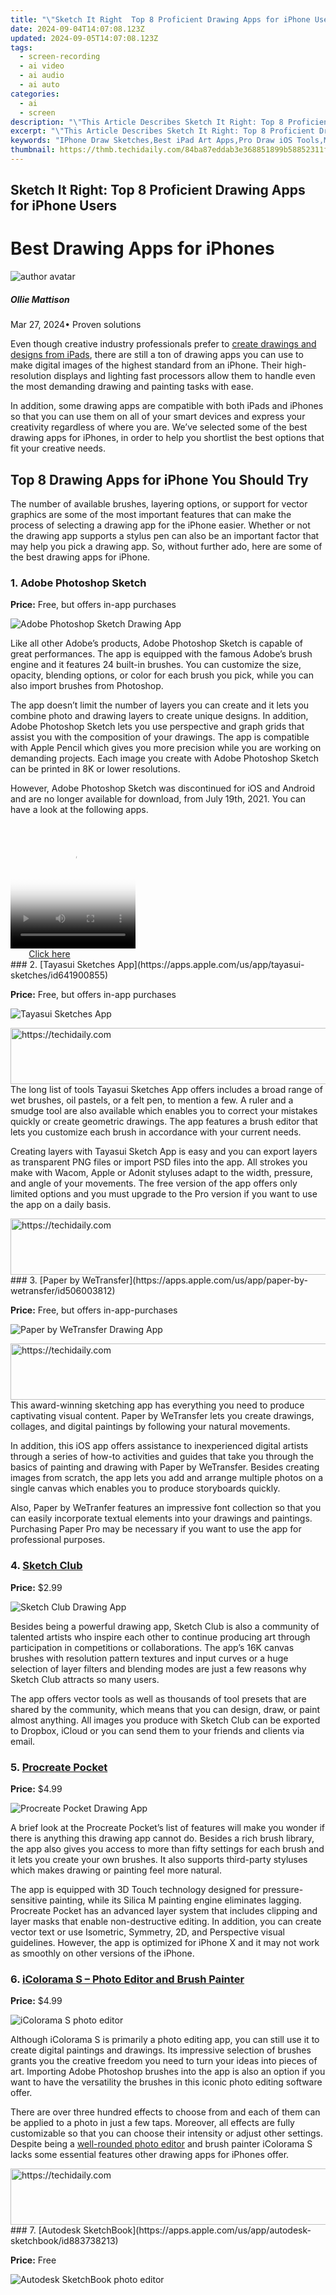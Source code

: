 ```yaml
---
title: "\"Sketch It Right  Top 8 Proficient Drawing Apps for iPhone Users\""
date: 2024-09-04T14:07:08.123Z
updated: 2024-09-05T14:07:08.123Z
tags: 
  - screen-recording
  - ai video
  - ai audio
  - ai auto
categories: 
  - ai
  - screen
description: "\"This Article Describes Sketch It Right: Top 8 Proficient Drawing Apps for iPhone Users\""
excerpt: "\"This Article Describes Sketch It Right: Top 8 Proficient Drawing Apps for iPhone Users\""
keywords: "IPhone Draw Sketches,Best iPad Art Apps,Pro Draw iOS Tools,Mobile Illustration Software,Top iPhone Graphics,Ideal Drawing Apps,Excellent iPhone Pencil Craft"
thumbnail: https://thmb.techidaily.com/84ba87eddab3e368851899b58852311f605514d50db5d45ec6de18d3ab0b6cd6.jpg
---
```


## Sketch It Right: Top 8 Proficient Drawing Apps for iPhone Users

# Best Drawing Apps for iPhones

![author avatar](https://images.wondershare.com/filmora/article-images/ollie-mattison.jpg)

##### Ollie Mattison

 Mar 27, 2024• Proven solutions

Even though creative industry professionals prefer to [create drawings and designs from iPads](https://tools.techidaily.com/wondershare/filmora/download/), there are still a ton of drawing apps you can use to make digital images of the highest standard from an iPhone. Their high-resolution displays and lighting fast processors allow them to handle even the most demanding drawing and painting tasks with ease.

In addition, some drawing apps are compatible with both iPads and iPhones so that you can use them on all of your smart devices and express your creativity regardless of where you are. We’ve selected some of the best drawing apps for iPhones, in order to help you shortlist the best options that fit your creative needs.

## Top 8 Drawing Apps for iPhone You Should Try

The number of available brushes, layering options, or support for vector graphics are some of the most important features that can make the process of selecting a drawing app for the iPhone easier. Whether or not the drawing app supports a stylus pen can also be an important factor that may help you pick a drawing app. So, without further ado, here are some of the best drawing apps for iPhone.

### 1. Adobe Photoshop Sketch

**Price:** Free, but offers in-app purchases

![ Adobe Photoshop Sketch Drawing App](https://images.wondershare.com/filmora/article-images/adobe-photoshop-sketch-drawing-app.jpg)

Like all other Adobe’s products, Adobe Photoshop Sketch is capable of great performances. The app is equipped with the famous Adobe’s brush engine and it features 24 built-in brushes. You can customize the size, opacity, blending options, or color for each brush you pick, while you can also import brushes from Photoshop.

The app doesn’t limit the number of layers you can create and it lets you combine photo and drawing layers to create unique designs. In addition, Adobe Photoshop Sketch lets you use perspective and graph grids that assist you with the composition of your drawings. The app is compatible with Apple Pencil which gives you more precision while you are working on demanding projects. Each image you create with Adobe Photoshop Sketch can be printed in 8K or lower resolutions.

However, Adobe Photoshop Sketch was discontinued for iOS and Android and are no longer available for download, from July 19th, 2021\. You can have a look at the following apps.

<!-- affiliate ads begin -->
<span id="1374819">
					<video width="200" height="200" style="cursor:pointer"
           poster="//a.impactradius-go.com/display-clicktoplayimage/1374819.png"
           onclick="if(!this.playClicked){this.play();this.setAttribute('controls',true);this.playClicked=true;}">
	   <source src="//a.impactradius-go.com/display-ad/15852-1374819">
	   <img src="//a.impactradius-go.com/display-clicktoplayimage/1374819.png" style="border: none; height: 100%; width: 100%; object-fit: contain">
	</video>
	<div style="width:125px;text-align:center"><a href="javascript:window.open(decodeURIComponent('https%3A%2F%2Fthefitville.pxf.io%2Fc%2F5597632%2F1374819%2F15852'), '_blank');void(0);">Click here</a></div>
</span>
<img height="0" width="0" src="https://imp.pxf.io/i/5597632/1374819/15852" style="position:absolute;visibility:hidden;" border="0" />
<!-- affiliate ads end -->
### 2. [Tayasui Sketches App](https://apps.apple.com/us/app/tayasui-sketches/id641900855)

**Price:** Free, but offers in-app purchases

![ Tayasui Sketches App](https://images.wondershare.com/filmora/article-images/tayasui-sketches-drawing-app.jpg)

<!-- affiliate ads begin -->
<a href="https://aligracehair.sjv.io/c/5597632/1948881/19272" target="_top" id="1948881">
  <img src="//a.impactradius-go.com/display-ad/19272-1948881" border="0" alt="https://techidaily.com" width="728" height="90"/>
</a>
<img height="0" width="0" src="https://aligracehair.sjv.io/i/5597632/1948881/19272" style="position:absolute;visibility:hidden;" border="0" />
<!-- affiliate ads end -->
The long list of tools Tayasui Sketches App offers includes a broad range of wet brushes, oil pastels, or a felt pen, to mention a few. A ruler and a smudge tool are also available which enables you to correct your mistakes quickly or create geometric drawings. The app features a brush editor that lets you customize each brush in accordance with your current needs.

Creating layers with Tayasui Sketch App is easy and you can export layers as transparent PNG files or import PSD files into the app. All strokes you make with Wacom, Apple or Adonit styluses adapt to the width, pressure, and angle of your movements. The free version of the app offers only limited options and you must upgrade to the Pro version if you want to use the app on a daily basis.

<!-- affiliate ads begin -->
<a href="https://aligracehair.sjv.io/c/5597632/1885932/19272" target="_top" id="1885932">
  <img src="//a.impactradius-go.com/display-ad/19272-1885932" border="0" alt="https://techidaily.com" width="728" height="90"/>
</a>
<img height="0" width="0" src="https://aligracehair.sjv.io/i/5597632/1885932/19272" style="position:absolute;visibility:hidden;" border="0" />
<!-- affiliate ads end -->
### 3. [Paper by WeTransfer](https://apps.apple.com/us/app/paper-by-wetransfer/id506003812)

**Price:** Free, but offers in-app-purchases

![Paper by WeTransfer  Drawing App](https://images.wondershare.com/filmora/article-images/paper-by-wetransfer-drawing-app.jpg)

<!-- affiliate ads begin -->
<a href="https://aligracehair.sjv.io/c/5597632/1938721/19272" target="_top" id="1938721">
  <img src="//a.impactradius-go.com/display-ad/19272-1938721" border="0" alt="https://techidaily.com" width="728" height="90"/>
</a>
<img height="0" width="0" src="https://aligracehair.sjv.io/i/5597632/1938721/19272" style="position:absolute;visibility:hidden;" border="0" />
<!-- affiliate ads end -->
This award-winning sketching app has everything you need to produce captivating visual content. Paper by WeTransfer lets you create drawings, collages, and digital paintings by following your natural movements.

In addition, this iOS app offers assistance to inexperienced digital artists through a series of how-to activities and guides that take you through the basics of painting and drawing with Paper by WeTransfer. Besides creating images from scratch, the app lets you add and arrange multiple photos on a single canvas which enables you to produce storyboards quickly.

Also, Paper by WeTranfer features an impressive font collection so that you can easily incorporate textual elements into your drawings and paintings. Purchasing Paper Pro may be necessary if you want to use the app for professional purposes.

### 4. [Sketch Club](https://apps.apple.com/us/app/sketch-club/id404414176)

**Price:** $2.99

![Sketch Club Drawing App](https://images.wondershare.com/filmora/article-images/sketch-club-drawing-app.jpg)

Besides being a powerful drawing app, Sketch Club is also a community of talented artists who inspire each other to continue producing art through participation in competitions or collaborations. The app’s 16K canvas brushes with resolution pattern textures and input curves or a huge selection of layer filters and blending modes are just a few reasons why Sketch Club attracts so many users.

The app offers vector tools as well as thousands of tool presets that are shared by the community, which means that you can design, draw, or paint almost anything. All images you produce with Sketch Club can be exported to Dropbox, iCloud or you can send them to your friends and clients via email.

### 5. [Procreate Pocket](https://apps.apple.com/us/app/procreate-pocket/id916366645)

**Price:** $4.99

![Procreate Pocket Drawing App](https://images.wondershare.com/filmora/article-images/procreate-pocket-drawing-app.jpg)

A brief look at the Procreate Pocket’s list of features will make you wonder if there is anything this drawing app cannot do. Besides a rich brush library, the app also gives you access to more than fifty settings for each brush and it lets you create your own brushes. It also supports third-party styluses which makes drawing or painting feel more natural.

The app is equipped with 3D Touch technology designed for pressure-sensitive painting, while its Silica M painting engine eliminates lagging. Procreate Pocket has an advanced layer system that includes clipping and layer masks that enable non-destructive editing. In addition, you can create vector text or use Isometric, Symmetry, 2D, and Perspective visual guidelines. However, the app is optimized for iPhone X and it may not work as smoothly on other versions of the iPhone.

### 6. [iColorama S – Photo Editor and Brush Painter](https://apps.apple.com/us/app/icolorama-s/id518522388)

**Price:** $4.99

![iColorama S photo editor](https://images.wondershare.com/filmora/article-images/icolorama-s-photo-editor-brush-painter.jpg)

Although iColorama S is primarily a photo editing app, you can still use it to create digital paintings and drawings. Its impressive selection of brushes grants you the creative freedom you need to turn your ideas into pieces of art. Importing Adobe Photoshop brushes into the app is also an option if you want to have the versatility the brushes in this iconic photo editing software offer.

There are over three hundred effects to choose from and each of them can be applied to a photo in just a few taps. Moreover, all effects are fully customizable so that you can choose their intensity or adjust other settings. Despite being a [well-rounded photo editor](https://tools.techidaily.com/wondershare/filmora/download/) and brush painter iColorama S lacks some essential features other drawing apps for iPhones offer.

<!-- affiliate ads begin -->
<a href="https://appsumo.8odi.net/c/5597632/2049388/7443" target="_top" id="2049388">
  <img src="//a.impactradius-go.com/display-ad/7443-2049388" border="0" alt="https://techidaily.com" width="728" height="90"/>
</a>
<img height="0" width="0" src="https://appsumo.8odi.net/i/5597632/2049388/7443" style="position:absolute;visibility:hidden;" border="0" />
<!-- affiliate ads end -->
### 7. [Autodesk SketchBook](https://apps.apple.com/us/app/autodesk-sketchbook/id883738213)

**Price:** Free

![Autodesk SketchBook  photo editor](https://images.wondershare.com/filmora/article-images/autodesk-sketchbook-draw-paint-sketch-app.jpg)

<!-- affiliate ads begin -->
<span id="1495277">
					<video width="1536" height="864" style="cursor:pointer"
           poster="//a.impactradius-go.com/display-clicktoplayimage/1495277.png"
           onclick="if(!this.playClicked){this.play();this.setAttribute('controls',true);this.playClicked=true;}">
	   <source src="//a.impactradius-go.com/display-ad/17189-1495277">
	   <img src="//a.impactradius-go.com/display-clicktoplayimage/1495277.png" style="border: none; height: 100%; width: 100%; object-fit: contain">
	</video>
	<div style="width:960px;text-align:center"><a href="javascript:window.open(decodeURIComponent('https%3A%2F%2Ffunwhole.sjv.io%2Fc%2F5597632%2F1495277%2F17189'), '_blank');void(0);">Click here</a></div>
</span>
<img height="0" width="0" src="https://imp.pxf.io/i/5597632/1495277/17189" style="position:absolute;visibility:hidden;" border="0" />
<!-- affiliate ads end -->
In addition to being one of the best drawing apps for the professional artist, Autodesk SketchBook is also an excellent learning tool aspiring artists can use to perfect their skills. Perspective guides, different types of grid tools and a Predictive Stroke assistive technology are just a few ways Autodesk SketchBook can help you take your digital drawing and painting to a new level.

There are 190 fully customizable built-in brushes to choose from in the app’s brush library, while the ruler and eclipse tools ensure that you can find the best position for each object you draw on the canvas. Autodesk SketchBook is compatible with the second generation of the Apple Pencil and it supports the double-tap functionality. Currently, you cannot scan sketches from an iPhone.

<!-- affiliate ads begin -->
<a href="https://aligracehair.sjv.io/c/5597632/1938698/19272" target="_top" id="1938698">
  <img src="//a.impactradius-go.com/display-ad/19272-1938698" border="0" alt="https://techidaily.com" width="728" height="90"/>
</a>
<img height="0" width="0" src="https://aligracehair.sjv.io/i/5597632/1938698/19272" style="position:absolute;visibility:hidden;" border="0" />
<!-- affiliate ads end -->
### 8. [Clip Studio Paint for iPhone](https://apps.apple.com/us/app/clip-studio-paint-for-iphone/id1483037022)

**Price:** Free, but offers in-app purchases

![Clip Studio Paint for iPhone ](https://images.wondershare.com/filmora/article-images/clip-studio-paint-for-iphone-draw-paint-app.jpg)

Creating a digital drawing or painting with Clip Studio Paint is a fun and intuitive process as this feature-packed app offers everything you need to produce stunning images. You can choose from a broad spectrum of brushes and pens, and pick an airbrush, oil, or watercolor paint style. The app stabilization and correction features help you draw lines as you intended them to be which reduces the need to use the eraser tool.

You can import photos into Clip Studio Paint and paint over them or use the Pose Scanner feature to create automatic poses. However, creating high-resolution images with Clip Studio Paint on older versions of the iPhone may be difficult and you must have iPhone Pro Max or some similar model in order to produce artwork in high resolutions. The free version of the app has time limitations, and you must purchase one of the available subscription models in order to use Clip Studio Paint without any restrictions.

**Conclusion**

We don’t always have time to be creative, but having a drawing app on your iPhone is going to enable you to use the free time you have more creatively. Drawing apps for iPhones are aimed at both professionals and enthusiasts who like to pass their time by doing something creative.

Which of the best drawing apps for iPhones are you going to choose?

![author avatar](https://images.wondershare.com/filmora/article-images/ollie-mattison.jpg)

Ollie Mattison

Ollie Mattison is a writer and a lover of all things video.

Follow @Ollie Mattison

<span class="atpl-alsoreadstyle">Also read:</span>
<div><ul>
<li><a href="https://extra-tips.techidaily.com/new-audio-adventurers-guide-navigating-between-podcasts-and-youtube/"><u>[New] Audio Adventurer’s Guide  Navigating Between Podcasts & YouTube</u></a></li>
<li><a href="https://extra-tips.techidaily.com/new-best-practices-for-a-robust-spotify-ad-campaign/"><u>[New] Best Practices for a Robust Spotify Ad Campaign</u></a></li>
<li><a href="https://extra-tips.techidaily.com/new-championing-the-leading-gif-apps-on-iphones/"><u>[New] Championing the Leading GIF Apps on iPhones</u></a></li>
<li><a href="https://extra-tips.techidaily.com/new-copyrighted-chords-navigating-music-uploads-to-insta/"><u>[New] Copyrighted Chords  Navigating Music Uploads to Insta</u></a></li>
<li><a href="https://youtube-blog.techidaily.com/levate-youtube-presence-ideal-release-windows-for-2024/"><u>[New] Elevate Youtube Presence  Ideal Release Windows for 2024</u></a></li>
<li><a href="https://article-files.techidaily.com/new-in-2024-ranked-alternatives-to-sporting-events-in-firstrow-views/"><u>[New] In 2024, Ranked Alternatives to Sporting Events in Firstrow Views</u></a></li>
<li><a href="https://screen-recording.techidaily.com/new-streamlined-steps-for-preserving-vimeo-recordings/"><u>[New] Streamlined Steps for Preserving Vimeo Recordings</u></a></li>
<li><a href="https://extra-tips.techidaily.com/updated-20-words-and-phrases-that-work-magic-in-your-marketing/"><u>[Updated] 20 Words and Phrases That Work Magic in Your Marketing</u></a></li>
<li><a href="https://facebook-video-share.techidaily.com/updated-2024-approved-expert-tips-on-tracking-your-videos-view-counts-and-earnings-potential/"><u>[Updated] 2024 Approved  Expert Tips on Tracking Your Video's View Counts & Earnings Potential</u></a></li>
<li><a href="https://extra-tips.techidaily.com/updated-assessing-djis-flight-vision-tx-headset-performance/"><u>[Updated] Assessing DJI's Flight Vision TX Headset Performance</u></a></li>
<li><a href="https://extra-tips.techidaily.com/updated-comparative-study-samsung-vs-traditional-photo-tools/"><u>[Updated] Comparative Study  Samsung vs Traditional Photo Tools</u></a></li>
<li><a href="https://youtube-zero.techidaily.com/ed-from-raw-footage-to-engaging-content-streamlining-video-edits-on-windows/"><u>[Updated] From Raw Footage to Engaging Content  Streamlining Video Edits on Windows</u></a></li>
<li><a href="https://facebook-video-share.techidaily.com/updated-in-2024-download-youtube-responsibly-legal-mp4-conversion-methods/"><u>[Updated] In 2024, Download YouTube Responsibly  Legal MP4 Conversion Methods</u></a></li>
<li><a href="https://android-location-track.techidaily.com/3-solutions-to-find-your-honor-80-pro-straight-screen-edition-current-location-of-a-mobile-number-drfone-by-drfone-virtual-android/"><u>3 Solutions to Find Your Honor 80 Pro Straight Screen Edition Current Location of a Mobile Number | Dr.fone</u></a></li>
<li><a href="https://instagram-video-files.techidaily.com/a-dual-method-approach-for-instagram-reel-downloads/"><u>A Dual Method Approach for Instagram Reel Downloads</u></a></li>
<li><a href="https://extra-tips.techidaily.com/from-chaos-to-calm-quick-edits-for-your-overwhelming-tiktok-drafters/"><u>From Chaos to Calm  Quick Edits for Your Overwhelming TikTok Drafters</u></a></li>
<li><a href="https://extra-tips.techidaily.com/high-end-humor-scripts/"><u>High-End Humor Scripts</u></a></li>
<li><a href="https://android-unlock.techidaily.com/how-to-unlock-vivo-t2-pro-5g-phone-without-pin-by-drfone-android/"><u>How to Unlock Vivo T2 Pro 5G Phone without PIN</u></a></li>
<li><a href="https://extra-tips.techidaily.com/in-2024-audio-selection-tips-for-impactful-unboxing-clips/"><u>In 2024, Audio Selection Tips for Impactful Unboxing Clips</u></a></li>
<li><a href="https://extra-tips.techidaily.com/in-2024-become-a-whatsapp-guru-key-tips-and-tricks-uncovered/"><u>In 2024, Become a WhatsApp Guru  Key Tips and Tricks Uncovered</u></a></li>
<li><a href="https://extra-tips.techidaily.com/in-2024-comprehensive-insights-for-optimal-iphone-x-animoji-use/"><u>In 2024, Comprehensive Insights for Optimal iPhone X Animoji Use</u></a></li>
<li><a href="https://review-topics.techidaily.com/in-2024-fake-the-location-to-get-around-the-mlb-blackouts-on-infinix-smart-8-plus-drfone-by-drfone-virtual-android/"><u>In 2024, Fake the Location to Get Around the MLB Blackouts on Infinix Smart 8 Plus | Dr.fone</u></a></li>
<li><a href="https://extra-approaches.techidaily.com/in-2024-simplified-approach-to-crafting-professional-time-lapse-videos-in-gopro-studio/"><u>In 2024, Simplified Approach to Crafting Professional Time Lapse Videos in GoPro Studio</u></a></li>
<li><a href="https://buynow-tips.techidaily.com/in-depth-evaluation-of-the-whole-home-tri-band-orbi-system-for-superior-internet-performance/"><u>In-Depth Evaluation of the Whole Home Tri-Band Orbi System for Superior Internet Performance</u></a></li>
<li><a href="https://extra-tips.techidaily.com/instagrams-sideways-scenario-a-visual-glitch-examined/"><u>Instagram's Sideways Scenario  A Visual Glitch Examined</u></a></li>
<li><a href="https://extra-tips.techidaily.com/intense-close-ups-in-minecraft-five-simple-steps/"><u>Intense Close-Ups in Minecraft  Five Simple Steps</u></a></li>
<li><a href="https://extra-tips.techidaily.com/making-text-pop-in-instagram-stories-with-simple-animations/"><u>Making Text Pop in Instagram Stories with Simple Animations</u></a></li>
<li><a href="https://extra-tips.techidaily.com/next-level-android-for-3d-video-enthusiasts/"><u>Next-Level Android for 3D Video Enthusiasts</u></a></li>
<li><a href="https://extra-lessons.techidaily.com/overcoming-common-windows-10-photos-display-problems/"><u>Overcoming Common Windows 10 Photos Display Problems</u></a></li>
<li><a href="https://facebook-video-share.techidaily.com/pinnacle-of-participation-events-post-vidcon-for-2024/"><u>Pinnacle of Participation  Events Post-VidCon for 2024</u></a></li>
<li><a href="https://extra-tips.techidaily.com/premium-8k-vision-selecting-the-superior-cameras/"><u>Premium 8K Vision  Selecting the Superior Cameras</u></a></li>
<li><a href="https://extra-tips.techidaily.com/punchline-creator-suite/"><u>Punchline Creator Suite</u></a></li>
<li><a href="https://extra-tips.techidaily.com/secure-your-travel-documents-grab-10-free-passport-photos-onlinedesktop/"><u>Secure Your Travel Documents  Grab 10 FREE Passport Photos Online/Desktop</u></a></li>
<li><a href="https://extra-tips.techidaily.com/seeking-outno-cost-clip-art-deposits/"><u>Seeking Outno-Cost Clip Art Deposits</u></a></li>
<li><a href="https://extra-tips.techidaily.com/stepwise-guide-to-windows-11-sound-capture-setup/"><u>Stepwise Guide to Windows 11 Sound Capture Setup</u></a></li>
<li><a href="https://tech-savvy.techidaily.com/the-dawn-of-voice-activated-chatgpt-in-cars/"><u>The Dawn of Voice-Activated ChatGPT in Cars</u></a></li>
<li><a href="https://extra-tips.techidaily.com/toms-tech-review-in-depth-guide-and-analysis/"><u>Tom's Tech Review: In-Depth Guide and Analysis</u></a></li>
<li><a href="https://extra-tips.techidaily.com/top-picks-for-the-best-android-image-correction-tools-5-choices/"><u>Top Picks for the Best Android Image Correction Tools (5 Choices)</u></a></li>
<li><a href="https://extra-tips.techidaily.com/unbeatable-wingspan-top-10-durable-aerial-vehicles/"><u>Unbeatable Wingspan  Top 10 Durable Aerial Vehicles</u></a></li>
<li><a href="https://extra-tips.techidaily.com/unlocking-audio-potential-3-free-strategies-for-syncing-music-with-iphone-films/"><u>Unlocking Audio Potential  3 Free Strategies for Syncing Music with iPhone Films</u></a></li>
<li><a href="https://extra-tips.techidaily.com/unveiling-the-magic-of-ar-mastering-lut-applications/"><u>Unveiling the Magic of AR  Mastering LUT Applications</u></a></li>
<li><a href="https://extra-tips.techidaily.com/vlc-and-mx-showdown-for-media-loading/"><u>VLC and MX Showdown for Media Loading</u></a></li>
</ul></div>

<ins class="adsbygoogle"
      style="display:block"
      data-ad-client="ca-pub-7571918770474297"
      data-ad-slot="8358498916"
      data-ad-format="auto"
      data-full-width-responsive="true"></ins>